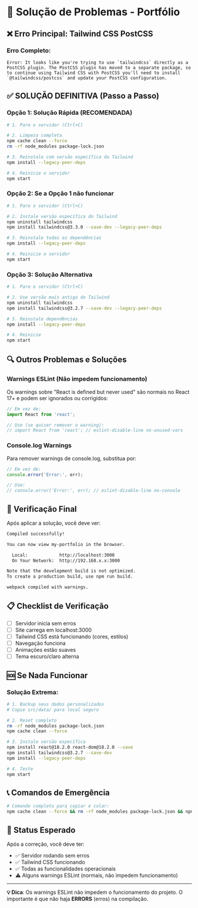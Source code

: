 # 🔧 Solução de Problemas - Portfólio

## ❌ Erro Principal: Tailwind CSS PostCSS

### **Erro Completo:**

```
Error: It looks like you're trying to use `tailwindcss` directly as a PostCSS plugin. The PostCSS plugin has moved to a separate package, so to continue using Tailwind CSS with PostCSS you'll need to install `@tailwindcss/postcss` and update your PostCSS configuration.
```

## ✅ **SOLUÇÃO DEFINITIVA (Passo a Passo)**

### **Opção 1: Solução Rápida (RECOMENDADA)**

```bash
# 1. Pare o servidor (Ctrl+C)

# 2. Limpeza completa
npm cache clean --force
rm -rf node_modules package-lock.json

# 3. Reinstale com versão específica do Tailwind
npm install --legacy-peer-deps

# 4. Reinicie o servidor
npm start
```

### **Opção 2: Se a Opção 1 não funcionar**

```bash
# 1. Pare o servidor (Ctrl+C)

# 2. Instale versão específica do Tailwind
npm uninstall tailwindcss
npm install tailwindcss@3.3.0 --save-dev --legacy-peer-deps

# 3. Reinstale todas as dependências
npm install --legacy-peer-deps

# 4. Reinicie o servidor
npm start
```

### **Opção 3: Solução Alternativa**

```bash
# 1. Pare o servidor (Ctrl+C)

# 2. Use versão mais antiga do Tailwind
npm uninstall tailwindcss
npm install tailwindcss@3.2.7 --save-dev --legacy-peer-deps

# 3. Reinstale dependências
npm install --legacy-peer-deps

# 4. Reinicie
npm start
```

## 🔍 **Outros Problemas e Soluções**

### **Warnings ESLint (Não impedem funcionamento)**

Os warnings sobre "React is defined but never used" são normais no React 17+ e podem ser ignorados ou corrigidos:

```javascript
// Em vez de:
import React from 'react';

// Use (se quiser remover o warning):
// import React from 'react'; // eslint-disable-line no-unused-vars
```

### **Console.log Warnings**

Para remover warnings de console.log, substitua por:

```javascript
// Em vez de:
console.error('Error:', err);

// Use:
// console.error('Error:', err); // eslint-disable-line no-console
```

## 🚀 **Verificação Final**

Após aplicar a solução, você deve ver:

```bash
Compiled successfully!

You can now view my-portfolio in the browser.

  Local:            http://localhost:3000
  On Your Network:  http://192.168.x.x:3000

Note that the development build is not optimized.
To create a production build, use npm run build.

webpack compiled with warnings.
```

## 📋 **Checklist de Verificação**

- [ ] Servidor inicia sem erros
- [ ] Site carrega em localhost:3000
- [ ] Tailwind CSS está funcionando (cores, estilos)
- [ ] Navegação funciona
- [ ] Animações estão suaves
- [ ] Tema escuro/claro alterna

## 🆘 **Se Nada Funcionar**

### **Solução Extrema:**

```bash
# 1. Backup seus dados personalizados
# Copie src/data/ para local seguro

# 2. Reset completo
rm -rf node_modules package-lock.json
npm cache clean --force

# 3. Instale versão específica
npm install react@18.2.0 react-dom@18.2.0 --save
npm install tailwindcss@3.2.7 --save-dev
npm install --legacy-peer-deps

# 4. Teste
npm start
```

## 📞 **Comandos de Emergência**

```bash
# Comando completo para copiar e colar:
npm cache clean --force && rm -rf node_modules package-lock.json && npm install --legacy-peer-deps && npm start
```

## 🎯 **Status Esperado**

Após a correção, você deve ter:

- ✅ Servidor rodando sem erros
- ✅ Tailwind CSS funcionando
- ✅ Todas as funcionalidades operacionais
- ⚠️ Alguns warnings ESLint (normais, não impedem funcionamento)

---

**💡 Dica**: Os warnings ESLint não impedem o funcionamento do projeto. O importante é que não haja **ERRORS** (erros) na compilação.
